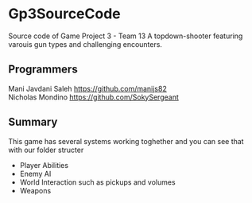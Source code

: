 # Gp3SourceCode
 Source code of Game Project 3 - Team 13
 A topdown-shooter featuring varouis gun types and challenging encounters.

 ## Programmers
 Mani Javdani Saleh https://github.com/manijs82 <br/>
 Nicholas Mondino https://github.com/SokySergeant

 ## Summary
 This game has several systems working toghether and you can see that with our folder structer
 - Player Abilities
 - Enemy AI
 - World Interaction such as pickups and volumes
 - Weapons
